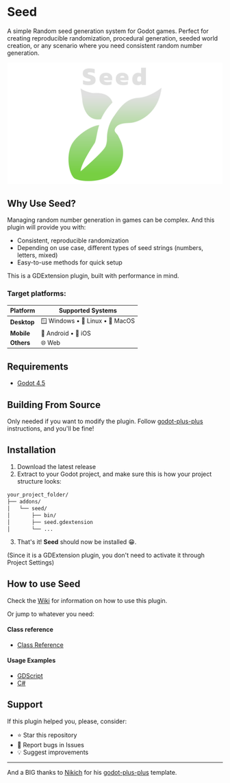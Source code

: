 # Seed
A simple Random seed generation system for Godot games. Perfect for creating reproducible randomization, procedural generation, seeded world creation, or any scenario where you need consistent random number generation.

![Header Image](https://raw.githubusercontent.com/shoyguer/seed/refs/heads/main/brand/header_image.png)

## Why Use Seed?
Managing random number generation in games can be complex. And this plugin will provide you with:
- Consistent, reproducible randomization
- Depending on use case, different types of seed strings (numbers, letters, mixed)
- Easy-to-use methods for quick setup

This is a GDExtension plugin, built with performance in mind.

### Target platforms:
| Platform | Supported Systems |
|----------|------------------|
| **Desktop** | 🪟 Windows • 🐧 Linux • 🍎 MacOS |
| **Mobile** | 🤖 Android • 📱 iOS |
| **Others** | 🌐 Web |

## Requirements
- [Godot 4.5](https://godotengine.org/)

## Building From Source
Only needed if you want to modify the plugin.
Follow [godot-plus-plus](https://github.com/nikoladevelops/godot-plus-plus/tree/main) instructions, and you'll be fine!

## Installation
1. Download the latest release
2. Extract to your Godot project, and make sure this is how your project structure looks:
```
your_project_folder/
├── addons/
│   └── seed/
│       ├── bin/
│       ├── seed.gdextension
│       └── ...
```
3. That's it! **Seed** should now be installed :grin:.

(Since it is a GDExtension plugin, you don't need to activate it through Project Settings)

## How to use Seed
Check the [Wiki](https://github.com/shoyguer/seed/wiki) for information on how to use this plugin.

Or jump to whatever you need:

#### Class reference
- [Class Reference](https://github.com/shoyguer/seed/wiki/1.-Class-Reference)

#### Usage Examples
- [GDScript](https://github.com/shoyguer/seed/wiki/2.1.-GDScript-Code-Example)
- [C#](https://github.com/shoyguer/seed/wiki/2.2.-C%23-code-example)

## Support
If this plugin helped you, please, consider:
- ⭐ Star this repository
- 🐛 Report bugs in Issues
- 💡 Suggest improvements

___

And a BIG thanks to [Nikich](https://github.com/nikoladevelops) for his [godot-plus-plus](https://github.com/nikoladevelops/godot-plus-plus) template.
